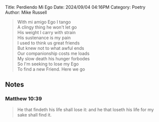 Title: Perdiendo Mi Ego
Date: 2024/09/04 04:16PM
Category: Poetry
Author: Mike Russell

> With mi amigo Ego I tango<br>
A clingy thing he won't let go<br>
His weight I carry with strain<br>
His sustenance is my pain<br>
I used to think us great friends<br>
But knew not to what awful ends<br>
Our companionship costs me loads<br>
My slow death his hunger forbodes<br>
So I'm seeking to lose my Ego<br>
To find a new Friend. Here we go

## Notes

### Matthew 10:39

> He that findeth his life shall lose it: and he that loseth his life for my sake shall find it.
